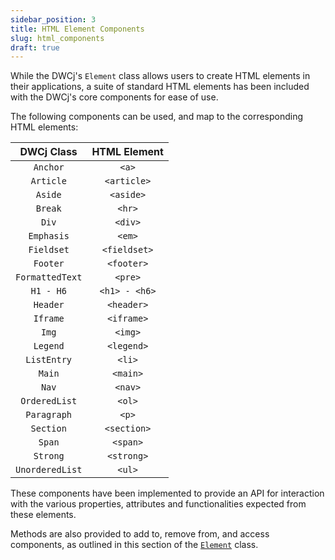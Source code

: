 ```yaml
---
sidebar_position: 3
title: HTML Element Components
slug: html_components
draft: true
---
```


While the DWCj's `Element` class allows users to create HTML elements in their applications, a suite of standard HTML elements has been included with the DWCj's core components for ease of use. 

The following components can be used, and map to the corresponding HTML elements:

<!-- |DWCj Class|HTML Element|MDN Article|
|:--:|:--:|:------:|
|`Anchor`|`<a>`|[MDN Documentation](https://developer.mozilla.org/en-US/docs/Web/HTML/Element/a)| -->
|DWCj Class|HTML Element|
|:--:|:--:|
|`Anchor`|`<a>`|
|`Article`|`<article>`|
|`Aside`|`<aside>`|
|`Break`|`<hr>`|
|`Div`|`<div>`|
|`Emphasis`|`<em>`|
|`Fieldset`|`<fieldset>`|
|`Footer`|`<footer>`|
|`FormattedText`|`<pre>`|
|`H1 - H6`|`<h1> - <h6>`|
|`Header`|`<header>`|
|`Iframe`|`<iframe>`|
|`Img`|`<img>`|
|`Legend`|`<legend>`|
|`ListEntry`|`<li>`|
|`Main`|`<main>`|
|`Nav`|`<nav>`|
|`OrderedList`|`<ol>`|
|`Paragraph`|`<p>`|
|`Section`|`<section>`|
|`Span`|`<span>`|
|`Strong`|`<strong>`|
|`UnorderedList`|`<ul>`|

These components have been implemented to provide an API for interaction with the various properties, attributes and functionalities expected from these elements. 

Methods are also provided to add to, remove from, and access components, as outlined in this section of the [`Element`](./element.md#component-interaction) class. 